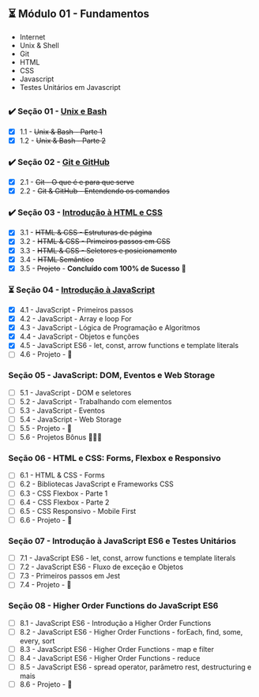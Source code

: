 
## :hourglass_flowing_sand: Módulo 01 - Fundamentos

- Internet
- Unix & Shell
- Git
- HTML
- CSS
- Javascript
- Testes Unitários em Javascript
##
### :heavy_check_mark: Seção 01 - [Unix e Bash](https://github.com/PFonsecaFV/trybe-exercicios/tree/main/m1-fundamentos/secao-01-unix-e-bash)
- [x] 1.1 - ~~Unix & Bash - Parte 1~~
- [x] 1.2 - ~~Unix & Bash - Parte 2~~
 
### :heavy_check_mark: Seção 02 - [Git e GitHub](https://github.com/PFonsecaFV/trybe-exercicios/tree/main/m1-fundamentos/secao-02-git-e-github-e-internet)
- [x] 2.1 - ~~Git - O que é e para que serve~~
- [x] 2.2 - ~~Git & GitHub - Entendendo os comandos~~

### :heavy_check_mark: Seção 03 - [Introdução à HTML e CSS](https://github.com/PFonsecaFV/trybe-exercicios/tree/main/m1-fundamentos/secao-03-introducao-a-html-e-css)
- [x] 3.1 - ~~HTML & CSS - Estruturas de página~~
- [x] 3.2 - ~~HTML & CSS - Primeiros passos em CSS~~
- [x] 3.3 - ~~HTML & CSS - Seletores e posicionamento~~
- [x] 3.4 - ~~HTML Semântico~~
- [x] 3.5 - ~~Projeto~~ - **Concluído com 100% de Sucesso** :rocket:

### :hourglass_flowing_sand: Seção 04 - [Introdução à JavaScript](https://github.com/PFonsecaFV/trybe-exercicios/tree/main/m1-fundamentos/secao-04-introducao-a-javascript)
- [x] 4.1 - JavaScript - Primeiros passos
- [x] 4.2 - JavaScript - Array e loop For
- [x] 4.3 - JavaScript - Lógica de Programação e Algoritmos
- [x] 4.4 - JavaScript - Objetos e funções
- [x] 4.5 - JavaScript ES6 - let, const, arrow functions e template literals
- [ ] 4.6 - Projeto - :rocket:

### Seção 05 - JavaScript: DOM, Eventos e Web Storage
- [ ] 5.1 - JavaScript - DOM e seletores
- [ ] 5.2 - JavaScript - Trabalhando com elementos
- [ ] 5.3 - JavaScript - Eventos
- [ ] 5.4 - JavaScript - Web Storage
- [ ] 5.5 - Projeto - :rocket:
- [ ] 5.6 - Projetos Bônus :rocket::rocket::rocket:

### Seção 06 - HTML e CSS: Forms, Flexbox e Responsivo
- [ ] 6.1 - HTML & CSS - Forms
- [ ] 6.2 - Bibliotecas JavaScript e Frameworks CSS
- [ ] 6.3 - CSS Flexbox - Parte 1
- [ ] 6.4 - CSS Flexbox - Parte 2
- [ ] 6.5 - CSS Responsivo - Mobile First
- [ ] 6.6 - Projeto - :rocket:

### Seção 07 - Introdução à JavaScript ES6 e Testes Unitários
- [ ] 7.1 - JavaScript ES6 - let, const, arrow functions e template literals
- [ ] 7.2 - JavaScript ES6 - Fluxo de exceção e Objetos
- [ ] 7.3 - Primeiros passos em Jest
- [ ] 7.4 - Projeto - :rocket:

### Seção 08 - Higher Order Functions do JavaScript ES6
- [ ] 8.1 - JavaScript ES6 - Introdução a Higher Order Functions
- [ ] 8.2 - JavaScript ES6 - Higher Order Functions - forEach, find, some, every, sort
- [ ] 8.3 - JavaScript ES6 - Higher Order Functions - map e filter
- [ ] 8.4 - JavaScript ES6 - Higher Order Functions - reduce
- [ ] 8.5 - JavaScript ES6 - spread operator, parâmetro rest, destructuring e mais
- [ ] 8.6 - Projeto - :rocket:
